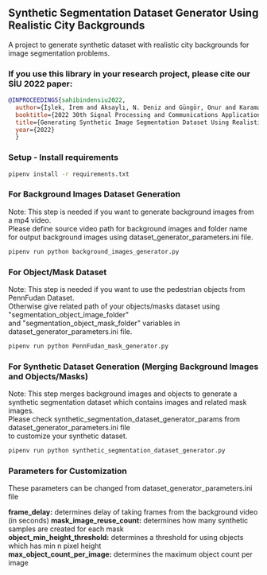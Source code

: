 Synthetic Segmentation Dataset Generator Using Realistic City Backgrounds
---------

A project to generate synthetic dataset with realistic city backgrounds for image segmentation problems.

### If you use this library in your research project, please cite our SİU 2022 paper:
```bibtex
@INPROCEEDINGS{sahibindensiu2022,
  author={İşlek, İrem and Aksaylı, N. Deniz and Güngör, Onur and Karaman, Çağla Çığ},
  booktitle={2022 30th Signal Processing and Communications Applications Conference (SIU)},
  title={Generating Synthetic Image Segmentation Dataset Using Realistic City Backgrounds},
  year={2022}
  }
```

### Setup - Install requirements

```bash
pipenv install -r requirements.txt
```

### For Background Images Dataset Generation

Note: This step is needed if you want to generate background images from a mp4 video. \
Please define source video path for background images and folder name \
for output background images using dataset_generator_parameters.ini file.

```bash
pipenv run python background_images_generator.py
```

### For Object/Mask Dataset

Note: This step is needed if you want to use the pedestrian objects from PennFudan Dataset. \
Otherwise give related path of your objects/masks dataset using "segmentation_object_image_folder" \
and "segmentation_object_mask_folder" variables in dataset_generator_parameters.ini file.

```bash
pipenv run python PennFudan_mask_generator.py
```

### For Synthetic Dataset Generation (Merging Background Images and Objects/Masks)

Note: This step merges background images and objects to generate a synthetic segmentation dataset which contains images and related mask images. \
Please check synthetic_segmentation_dataset_generator_params from dataset_generator_parameters.ini file \
to customize your synthetic dataset.

```bash
pipenv run python synthetic_segmentation_dataset_generator.py
```

### Parameters for Customization
These parameters can be changed from dataset_generator_parameters.ini file

**frame_delay:** determines delay of taking frames from the background video (in seconds) 
**mask_image_reuse_count:** determines how many synthetic samples are created for each mask \
**object_min_height_threshold:** determines a threshold for using objects which has min n pixel height \
**max_object_count_per_image:** determines the maximum object count per image
